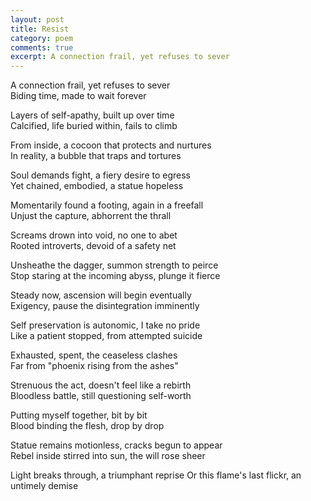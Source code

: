 ```yaml
---
layout: post
title: Resist
category: poem
comments: true
excerpt: A connection frail, yet refuses to sever
---
```


A connection frail, yet refuses to sever    
Biding time, made to wait forever  
  
Layers of self-apathy, built up over time    
Calcified, life buried within, fails to climb  
  
From inside, a cocoon that protects and nurtures    
In reality, a bubble that traps and tortures  
  
Soul demands fight, a fiery desire to egress    
Yet chained, embodied, a statue hopeless   
  
Momentarily found a footing, again in a freefall    
Unjust the capture, abhorrent the thrall   
  
Screams drown into void, no one to abet    
Rooted introverts, devoid of a safety net  
  
Unsheathe the dagger, summon strength to peirce  
Stop staring at the incoming abyss, plunge it fierce  
  
Steady now, ascension will begin eventually  
Exigency, pause the disintegration imminently  
  
Self preservation is autonomic, I take no pride  
Like a patient stopped, from attempted suicide  
  
Exhausted, spent, the ceaseless clashes  
Far from "phoenix rising from the ashes"  
  
Strenuous the act, doesn't feel like a rebirth  
Bloodless battle, still questioning self-worth  
  
Putting myself together, bit by bit  
Blood binding the flesh, drop by drop  
  
Statue remains motionless, cracks begun to appear  
Rebel inside stirred into sun, the will rose sheer  
  
Light breaks through, a triumphant reprise
Or this flame's last flickr, an untimely demise  